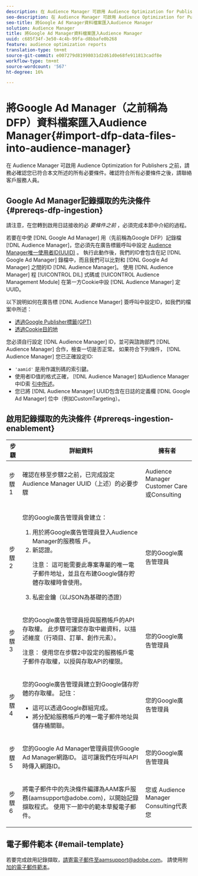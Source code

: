 ```yaml
---
description: 在 Audience Manager 可啟用 Audience Optimization for Publishers 之前，請務必確認您已符合本文所述的所有必要條件。確認符合所有必要條件之後，請聯絡客戶服務人員。
seo-description: 在 Audience Manager 可啟用 Audience Optimization for Publishers 之前，請務必確認您已符合本文所述的所有必要條件。確認符合所有必要條件之後，請聯絡客戶服務人員。
seo-title: 將Google Ad Manager資料檔案匯入Audience Manager
solution: Audience Manager
title: 將Google Ad Manager資料檔案匯入Audience Manager
uuid: c685f34f-3e50-4c4b-99fa-d8bbafe0b268
feature: audience optimization reports
translation-type: tm+mt
source-git-commit: e007279d81998031d2d61d0e68fe911813cadf8e
workflow-type: tm+mt
source-wordcount: '567'
ht-degree: 16%

---
```



# 將Google Ad Manager（之前稱為DFP）資料檔案匯入Audience Manager{#import-dfp-data-files-into-audience-manager}

在 Audience Manager 可啟用 Audience Optimization for Publishers 之前，請務必確認您已符合本文所述的所有必要條件。確認符合所有必要條件之後，請聯絡客戶服務人員。

## Google Ad Manager記錄擷取的先決條件 {#prereqs-dfp-ingestion}

請注意，在您轉到啟用日誌接收的必 *要條件之前* ，必須完成本節中介紹的過程。

若要在中使 [!DNL Google Ad Manager] 用（先前稱為Google DFP）記錄檔 [!DNL Audience Manager]，您必須先在廣告標籤呼叫中設定 [Audience Manager唯一使用者ID(UUID)](../../../reference/ids-in-aam.md) 。 執行此動作後，我們的ID會包含在記 [!DNL Google Ad Manager] 錄檔中，而且我們可以比對和 [!DNL Google Ad Manager] 之間的ID [!DNL Audience Manager]。 使用 [!DNL Audience Manager] 程 [!UICONTROL DIL] 式碼或 [!UICONTROL Audience Management Module] 在第一方Cookie中設 [!DNL Audience Manager] 定UUID。

以下說明如何在廣告標 [!DNL Audience Manager] 簽呼叫中設定ID，如我們的檔案中所述：

* [透過Google Publisher標籤(GPT)](../../../integration/gpt-aam-destination/gpt-aam-modify-api.md)
* [透過Cookie目的地](../../../integration/gpt-aam-destination/gpt-aam-create-destination.md)

您必須自行設定 [!DNL Audience Manager] ID，並可與諮詢部門 [!DNL Audience Manager] 合作，檢查一切是否正常。 如果符合下列條件， [!DNL Audience Manager] 您已正確設定ID:

* `'aamid'` 是用作識別碼的索引鍵。
* 使用者ID值的格式正確， [!DNL Audience Manager] 如Audience Manager中ID索 [引中所述](../../../reference/ids-in-aam.md)。
* 您已將 [!DNL Audience Manager] UUID包含在日誌的定義欄 [!DNL Google Ad Manager] 位中（例如CustomTargeting）。

## 啟用記錄擷取的先決條件 {#prereqs-ingestion-enablement}

<table id="table_C980A9F9B0FB4157B4908A64768B1571"> 
 <thead> 
  <tr> 
   <th colname="col1" class="entry"> 步驟 </th> 
   <th colname="col2" class="entry"> 詳細資料 </th> 
   <th colname="col3" class="entry"> 擁有者 </th> 
  </tr> 
 </thead>
 <tbody> 
  <tr> 
   <td colname="col1"> <p>步驟 1 </p> </td> 
   <td colname="col2"> <p>確認在移至步驟2之前，已完成設定 <span class="keyword"> Audience Manager</span> UUID（上述）的必要步驟 </p> </td> 
   <td colname="col3"> <p><span class="keyword"> Audience Manager</span> Customer Care或Consulting </p> </td> 
  </tr> 
  <tr> 
   <td colname="col1"> <p>步驟 2 </p> </td> 
   <td colname="col2"> <p>您的Google廣告管理員會建立： </p> <p> 
     <ol id="ol_FCFA9B11CFF948A488DF9CB298FC04C4"> 
      <li id="li_BC946EDCC3324578AEB64EDDA55B5ACA">用於將Google廣告管理員登入Audience Manager的服務帳 <span class="keyword"> 戶</span>。 </li> 
      <li id="li_6B2FC7D73A3246419E55C004E17ACA25">新認證。 <p>注意：  這可能需要此專案專屬的唯一電子郵件地址，並且在布建Google儲存貯體存取權時會使用。 </p> </li> 
      <li id="li_95444B9FD1B34659A9634814B262A681">私密金鑰（以JSON為基礎的憑證） </li> 
     </ol> </p> </td> 
   <td colname="col3"> <p>您的Google廣告管理員 </p> </td> 
  </tr> 
  <tr> 
   <td colname="col1"> <p>步驟 3 </p> </td> 
   <td colname="col2"> <p>您的Google廣告管理員授與服務帳戶的API存取權。 此步驟可讓您存取中繼資料，以描述維度（行項目、訂單、創作元素）。 <p>注意：  使用您在步驟2中設定的服務帳戶電子郵件存取權，以授與存取API的權限。 </p> </p> </td> 
   <td colname="col3"> <p>您的Google廣告管理員 </p> </td> 
  </tr> 
  <tr> 
   <td colname="col1"> <p>步驟 4 </p> </td> 
   <td colname="col2"> <p>您的Google廣告管理員建立對Google儲存貯體的存取權。 記住： </p> <p> 
     <ul id="ul_3E8DCC73454243D998BD9024D0966A4E"> 
      <li id="li_3691DBD28006412288458175F75873C6">這可以透過Google群組完成。 </li> 
      <li id="li_4774806B263245CEAAAB89BD2AA7F23F">將分配給服務帳戶的唯一電子郵件地址與儲存桶關聯。 </li> 
     </ul> </p> </td> 
   <td colname="col3"> <p>您的Google廣告管理員 </p> </td> 
  </tr> 
  <tr> 
   <td colname="col1"> <p>步驟 5 </p> </td> 
   <td colname="col2"> <p>您的Google Ad Manager管理員提供Google Ad Manager網路ID。 這可讓我們在呼叫API時傳入網路ID。 </p> </td> 
   <td colname="col3"> <p>您的Google廣告管理員 </p> </td> 
  </tr> 
  <tr> 
   <td colname="col1"> <p>步驟 6 </p> </td> 
   <td colname="col2"> <p>將電子郵件中的先決條件編譯為AAM客戶服務(aamsupport@adobe.com)，以開始記錄擷取程式。 使用下一節中的範本草擬電子郵件。 </p> </td> 
   <td colname="col3"> <p>您或 <span class="keyword"> Audience Manager</span> Consulting代表您 </p> </td> 
  </tr> 
 </tbody> 
</table>

## 電子郵件範本 {#email-template}

若要完成啟用記錄擷取，請寄電子郵件至aamsupport@adobe.com。 請使用附 [加的電子郵件範本](assets/enable_dfp_ingestion.txt)。
